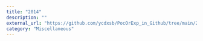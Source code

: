 ```yaml
---
title: "2014"
description: ""
external_url: "https://github.com/ycdxsb/PocOrExp_in_Github/tree/main/2014/README.md"
category: "Miscellaneous"
---
```


